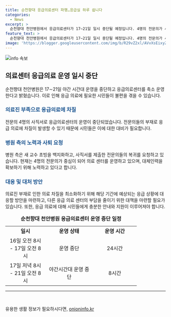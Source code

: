 ```yaml
---
title: 순천향대 응급의료센터 파행…응급실 하루 쉽니다
categories:
  - News
excerpt: >
  순천향대 천안병원에서 응급의료센터가 17∼21일 일시 중단될 예정입니다. 4명의 전문의가 사직서를 제출하여 응급의료센터가 축소 운영될 예정이며, 이로써 응급의료에 차질이 예상됩니다. 전문의들의 사직은 병원 내 교수 초빙 문제로 인한 갈등으로 알려졌으며, 병원 측은 대체인력 충원을 위해 노력하고 있습니다. 이에 따라 응급실의 정상화를 위해 최선을 다하고 있다고 전했습니다.
feature_text: >
  순천향대 천안병원에서 응급의료센터가 17∼21일 일시 중단될 예정입니다. 4명의 전문의가 사직서를 제출하여 응급의료센터가 축소 운영될 예정이며, 이로써 응급의료에 차질이 예상됩니다. 전문의들의 사직은 병원 내 교수 초빙 문제로 인한 갈등으로 알려졌으며, 병원 측은 대체인력 충원을 위해 노력하고 있습니다. 이에 따라 응급실의 정상화를 위해 최선을 다하고 있다고 전했습니다.
image: 'https://blogger.googleusercontent.com/img/b/R29vZ2xl/AVvXsEixyZcFfHzMRdzZMjFBmAUKJYCLCGyLL1o632UiGVXcaFdKo_bkvkuCioo0uUKlGfBVcT3P84aROyZIXSBEx3Aw5nCQ3pTgDom1WDC4m8eifvWiAmWEEVb4x6G_l8C0QH225ldMjyaFvpxGEBGNO37VmDTDMHGhJPq73UglMfDca1-0aw/s1600/blogspot.png'
---
```


<p><img src="https://blogger.googleusercontent.com/img/b/R29vZ2xl/AVvXsEixyZcFfHzMRdzZMjFBmAUKJYCLCGyLL1o632UiGVXcaFdKo_bkvkuCioo0uUKlGfBVcT3P84aROyZIXSBEx3Aw5nCQ3pTgDom1WDC4m8eifvWiAmWEEVb4x6G_l8C0QH225ldMjyaFvpxGEBGNO37VmDTDMHGhJPq73UglMfDca1-0aw/s1600/blogspot.png" alt="info 속보" /></p>

<h2 data-ke-size="size26">의료센터 응급의료 운영 일시 중단</h2>

<p data-ke-size="size16">순천향대 천안병원은 17∼21일 야간 시간대 운영을 중단하고 응급의료센터를 축소 운영한다고 밝혔습니다. 이로 인해 응급 의료에 필요한 시민들이 불편을 겪을 수 있습니다. </p>

<h3><b><span style="color: #1a5490;">의료진 부족으로 응급의료에 차질</span></b></h3>

<p data-ke-size="size16">전문의 4명의 사직서로 응급의료센터의 운영이 중단되었습니다. 전문의들의 부재로 응급 의료에 차질이 발생할 수 있기 때문에 시민들은 이에 대한 대비가 필요합니다.</p>

<h3><b><span style="color: #1a5490;">병원 측의 노력과 사퇴 요청</span></b></h3>

<p data-ke-size="size16">병원 측은 새 교수 초빙을 백지화하고, 사직서를 제출한 전문의들의 복귀를 요청하고 있습니다. 현재는 4명의 전문의가 중심이 되어 의료 센터를 운영하고 있으며, 대체인력을 확보하기 위해 노력하고 있다고 합니다.</p>

<h3><b><span style="color: #1a5490;">대응 및 대처 방안</span></b></h3>

<p data-ke-size="size16">의료진 부재로 인한 의료 차질을 최소화하기 위해 해당 기간에 예상되는 응급 상황에 대응할 방안을 마련하고, 다른 응급 의료 센터의 부담을 줄이기 위한 대책을 마련할 필요가 있습니다. 또한, 응급 의료에 대해 시민들에게 충분한 안내와 지원이 이루어져야 합니다.</p>

<table>
  <caption><b>순천향대 천안병원 응급의료센터 운영 중단 일정</b></caption>
  <colgroup>
    <col style="width: 126px" />
    <col style="width: 149px" />
    <col style="width: 138px" />
  </colgroup>
  <tr>
    <td style="text-align: center; height: 17px;"><b>일시</b></td>
    <td style="text-align: center; height: 17px;"><b>운영 상태</b></td>
    <td style="text-align: center; height: 17px;"><b>운영 시간</b></td>
  </tr>
  <tr>
    <td style="text-align: center; height: 17px;">16일 오전 8시 - 17일 오전 8시</td>
    <td style="text-align: center; height: 17px;">운영 중단</td>
    <td style="text-align: center; height: 17px;">24시간</td>
  </tr>
  <tr>
    <td style="text-align: center; height: 17px;">17일 저녁 8시 - 21일 오전 8시</td>
    <td style="text-align: center; height: 17px;">야간시간대 운영 중단</td>
    <td style="text-align: center; height: 17px;">8시간</td>
  </tr>
</table>

<hr>

<p data-ke-size="size16">&nbsp;</p>
유용한 생활 정보가 필요하시다면, <a href="https://onioninfo.kr" rel="dofollow">onioninfo.kr</a>


